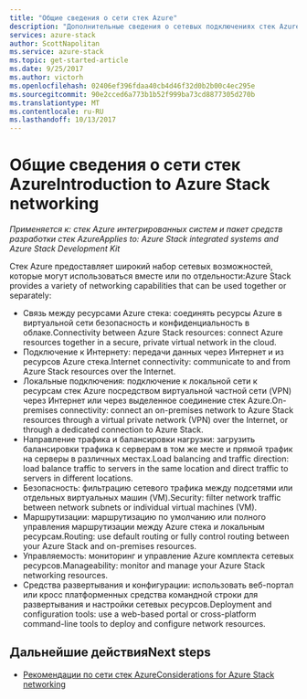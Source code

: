 ```yaml
---
title: "Общие сведения о сети стек Azure"
description: "Дополнительные сведения о сетевых подключениях стек Azure"
services: azure-stack
author: ScottNapolitan
ms.service: azure-stack
ms.topic: get-started-article
ms.date: 9/25/2017
ms.author: victorh
ms.openlocfilehash: 02406ef396fdaa40cb4d46f32d0b2b00c4ec295e
ms.sourcegitcommit: 90e2cced6a773b1b52f999ba73cd8877305d270b
ms.translationtype: MT
ms.contentlocale: ru-RU
ms.lasthandoff: 10/13/2017
---
```

# <a name="introduction-to-azure-stack-networking"></a><span data-ttu-id="d47cd-103">Общие сведения о сети стек Azure</span><span class="sxs-lookup"><span data-stu-id="d47cd-103">Introduction to Azure Stack networking</span></span>

<span data-ttu-id="d47cd-104">*Применяется к: стек Azure интегрированных систем и пакет средств разработки стек Azure*</span><span class="sxs-lookup"><span data-stu-id="d47cd-104">*Applies to: Azure Stack integrated systems and Azure Stack Development Kit*</span></span>

<span data-ttu-id="d47cd-105">Стек Azure предоставляет широкий набор сетевых возможностей, которые могут использоваться вместе или по отдельности:</span><span class="sxs-lookup"><span data-stu-id="d47cd-105">Azure Stack provides a variety of networking capabilities that can be used together or separately:</span></span>
- <span data-ttu-id="d47cd-106">Связь между ресурсами Azure стека: соединять ресурсы Azure в виртуальной сети безопасность и конфиденциальность в облаке.</span><span class="sxs-lookup"><span data-stu-id="d47cd-106">Connectivity between Azure Stack resources: connect Azure resources together in a secure, private virtual network in the cloud.</span></span>
- <span data-ttu-id="d47cd-107">Подключение к Интернету: передачи данных через Интернет и из ресурсов Azure стека.</span><span class="sxs-lookup"><span data-stu-id="d47cd-107">Internet connectivity: communicate to and from Azure Stack resources over the Internet.</span></span>
- <span data-ttu-id="d47cd-108">Локальные подключения: подключение к локальной сети к ресурсам стек Azure посредством виртуальной частной сети (VPN) через Интернет или через выделенное соединение стек Azure.</span><span class="sxs-lookup"><span data-stu-id="d47cd-108">On-premises connectivity: connect an on-premises network to Azure Stack resources through a virtual private network (VPN) over the Internet, or through a dedicated connection to Azure Stack.</span></span>
- <span data-ttu-id="d47cd-109">Направление трафика и балансировки нагрузки: загрузить балансировки трафика к серверам в том же месте и прямой трафик на серверы в различных местах.</span><span class="sxs-lookup"><span data-stu-id="d47cd-109">Load balancing and traffic direction: load balance traffic to servers in the same location and direct traffic to servers in different locations.</span></span>
- <span data-ttu-id="d47cd-110">Безопасность: фильтрацию сетевого трафика между подсетями или отдельных виртуальных машин (VM).</span><span class="sxs-lookup"><span data-stu-id="d47cd-110">Security: filter network traffic between network subnets or individual virtual machines (VM).</span></span>
- <span data-ttu-id="d47cd-111">Маршрутизации: маршрутизацию по умолчанию или полного управления маршрутизации между Azure стека и локальным ресурсам.</span><span class="sxs-lookup"><span data-stu-id="d47cd-111">Routing: use default routing or fully control routing between your Azure Stack and on-premises resources.</span></span>
- <span data-ttu-id="d47cd-112">Управляемость: мониторинг и управление Azure комплекта сетевых ресурсов.</span><span class="sxs-lookup"><span data-stu-id="d47cd-112">Manageability: monitor and manage your Azure Stack networking resources.</span></span>
- <span data-ttu-id="d47cd-113">Средства развертывания и конфигурации: использовать веб-портал или кросс платформенных средства командной строки для развертывания и настройки сетевых ресурсов.</span><span class="sxs-lookup"><span data-stu-id="d47cd-113">Deployment and configuration tools: use a web-based portal or cross-platform command-line tools to deploy and configure network resources.</span></span>


## <a name="next-steps"></a><span data-ttu-id="d47cd-114">Дальнейшие действия</span><span class="sxs-lookup"><span data-stu-id="d47cd-114">Next steps</span></span>
* [<span data-ttu-id="d47cd-115">Рекомендации по сети стек Azure</span><span class="sxs-lookup"><span data-stu-id="d47cd-115">Considerations for Azure Stack networking</span></span>](azure-stack-network-differences.md)

